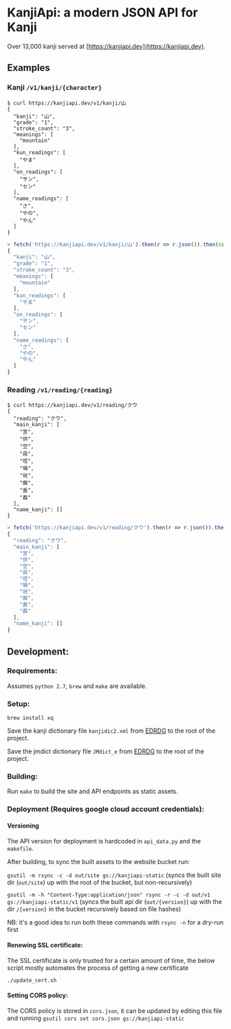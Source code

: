 # KanjiApi: a modern JSON API for Kanji 

Over 13,000 kanji served at [https://kanjiapi.dev](https://kanjiapi.dev).

## Examples

### Kanji `/v1/kanji/{character}`
```
$ curl https://kanjiapi.dev/v1/kanji/山
{
  "kanji": "山",
  "grade": "1",
  "stroke_count": "3",
  "meanings": [
    "mountain"
  ],
  "kun_readings": [
    "やま"
  ],
  "on_readings": [
    "サン",
    "セン"
  ],
  "name_readings": [
    "さ",
    "やの",
    "やん"
  ]
}
```

```javascript
> fetch('https://kanjiapi.dev/v1/kanji/山').then(r => r.json()).then(console.log);
{
  "kanji": "山",
  "grade": "1",
  "stroke_count": "3",
  "meanings": [
    "mountain"
  ],
  "kun_readings": [
    "やま"
  ],
  "on_readings": [
    "サン",
    "セン"
  ],
  "name_readings": [
    "さ",
    "やの",
    "やん"
  ]
}
```

### Reading `/v1/reading/{reading}`
```
$ curl https://kanjiapi.dev/v1/reading/クウ
{
  "reading": "クウ",
  "main_kanji": [
    "宮",
    "供",
    "空",
    "咼",
    "啌",
    "喎",
    "垙",
    "瘸",
    "盉",
    "舙"
  ],
  "name_kanji": []
}
```

```javascript
> fetch('https://kanjiapi.dev/v1/reading/クウ').then(r => r.json()).then(console.log);
{
  "reading": "クウ",
  "main_kanji": [
    "宮",
    "供",
    "空",
    "咼",
    "啌",
    "喎",
    "垙",
    "瘸",
    "盉",
    "舙"
  ],
  "name_kanji": []
}
```

## Development:

### Requirements:

Assumes `python 2.7`, `brew` and `make` are available.

### Setup:

`brew install xq`

Save the kanji dictionary file `kanjidic2.xml` from [EDRDG](http://www.edrdg.org/wiki/index.php/KANJIDIC_Project) to the root of the project.

Save the jmdict dictionary file `JMdict_e` from [EDRDG](http://www.edrdg.org/wiki/index.php/JMdict-EDICT_Dictionary_Project) to the root of the project.

### Building:

Run `make` to build the site and API endpoints as static assets.

### Deployment (Requires google cloud account credentials):

#### Versioning

The API version for deployment is hardcoded in `api_data.py` and the `makefile`.

After building, to sync the built assets to the website bucket run:

`gsutil -m rsync -c -d out/site gs://kanjiapi-static` (syncs the built site dir (`out/site`) up with the root of the bucket, but non-recursively)

`gsutil -m -h "Content-Type:application/json" rsync -r -c -d out/v1 gs://kanjiapi-static/v1` (syncs the built api dir (`out/{version}`) up with the dir `/{version}` in the bucket recursively based on file hashes)

NB: it's a good idea to run both these commands with `rsync -n` for a dry-run first

#### Renewing SSL certificate:

The SSL certificate is only trusted for a certain amount of time, the below script mostly automates
the process of getting a new certificate

`./update_cert.sh`

#### Setting CORS policy:

The CORS policy is stored in `cors.json`, it can be updated by editing this file and running `gsutil cors set cors.json gs://kanjiapi-static`
